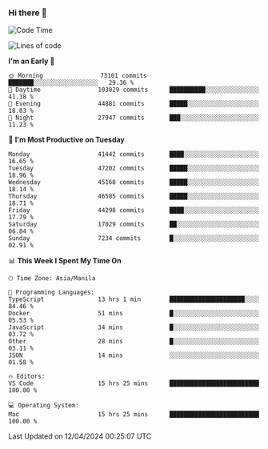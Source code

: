 ### Hi there 👋

<!--START_SECTION:waka-->
![Code Time](http://img.shields.io/badge/Code%20Time-5%2C031%20hrs%2055%20mins-blue)

![Lines of code](https://img.shields.io/badge/From%20Hello%20World%20I%27ve%20Written-112.2%20million%20lines%20of%20code-blue)

**I'm an Early 🐤** 

```text
🌞 Morning                73101 commits       ███████░░░░░░░░░░░░░░░░░░   29.36 % 
🌆 Daytime                103029 commits      ██████████░░░░░░░░░░░░░░░   41.38 % 
🌃 Evening                44881 commits       █████░░░░░░░░░░░░░░░░░░░░   18.03 % 
🌙 Night                  27947 commits       ███░░░░░░░░░░░░░░░░░░░░░░   11.23 % 
```
📅 **I'm Most Productive on Tuesday** 

```text
Monday                   41442 commits       ████░░░░░░░░░░░░░░░░░░░░░   16.65 % 
Tuesday                  47202 commits       █████░░░░░░░░░░░░░░░░░░░░   18.96 % 
Wednesday                45168 commits       █████░░░░░░░░░░░░░░░░░░░░   18.14 % 
Thursday                 46585 commits       █████░░░░░░░░░░░░░░░░░░░░   18.71 % 
Friday                   44298 commits       ████░░░░░░░░░░░░░░░░░░░░░   17.79 % 
Saturday                 17029 commits       ██░░░░░░░░░░░░░░░░░░░░░░░   06.84 % 
Sunday                   7234 commits        █░░░░░░░░░░░░░░░░░░░░░░░░   02.91 % 
```


📊 **This Week I Spent My Time On** 

```text
🕑︎ Time Zone: Asia/Manila

💬 Programming Languages: 
TypeScript               13 hrs 1 min        █████████████████████░░░░   84.46 % 
Docker                   51 mins             █░░░░░░░░░░░░░░░░░░░░░░░░   05.53 % 
JavaScript               34 mins             █░░░░░░░░░░░░░░░░░░░░░░░░   03.72 % 
Other                    28 mins             █░░░░░░░░░░░░░░░░░░░░░░░░   03.11 % 
JSON                     14 mins             ░░░░░░░░░░░░░░░░░░░░░░░░░   01.58 % 

🔥 Editors: 
VS Code                  15 hrs 25 mins      █████████████████████████   100.00 % 

💻 Operating System: 
Mac                      15 hrs 25 mins      █████████████████████████   100.00 % 
```


 Last Updated on 12/04/2024 00:25:07 UTC
<!--END_SECTION:waka-->


<!--
**rad182/rad182** is a ✨ _special_ ✨ repository because its `README.md` (this file) appears on your GitHub profile.

Here are some ideas to get you started:

- 🔭 I’m currently working on ...
- 🌱 I’m currently learning ...
- 👯 I’m looking to collaborate on ...
- 🤔 I’m looking for help with ...
- 💬 Ask me about ...
- 📫 How to reach me: ...
- 😄 Pronouns: ...
- ⚡ Fun fact: ...
-->
